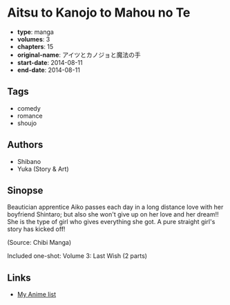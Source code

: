 # Aitsu to Kanojo to Mahou no Te

-   **type**: manga
-   **volumes**: 3
-   **chapters**: 15
-   **original-name**: アイツとカノジョと魔法の手
-   **start-date**: 2014-08-11
-   **end-date**: 2014-08-11

## Tags

-   comedy
-   romance
-   shoujo

## Authors

-   Shibano
-   Yuka (Story & Art)

## Sinopse

Beautician apprentice Aiko passes each day in a long distance love with her boyfriend Shintaro; but also she won't give up on her love and her dream!! She is the type of girl who gives everything she got. A pure straight girl's story has kicked off!

(Source: Chibi Manga)

Included one-shot:
Volume 3: Last Wish (2 parts)

## Links

-   [My Anime list](https://myanimelist.net/manga/86059/Aitsu_to_Kanojo_to_Mahou_no_Te)

